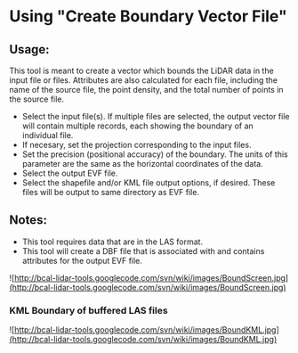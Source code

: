 # Using "Create Boundary Vector File" #


## Usage: ##

This tool is meant to create a vector which bounds the LiDAR data in the input file or files. Attributes are also calculated for each file, including the name of the source file, the point density, and the total number of points in the source file.

  * Select the input file(s). If multiple files are selected, the output vector file will contain multiple records, each showing the boundary of an individual file.
  * If necesary, set the projection corresponding to the input files.
  * Set the precision (positional accuracy) of the boundary. The units of this parameter are the same as the horizontal coordinates of the data.
  * Select the output EVF file.
  * Select the shapefile and/or KML file output options, if desired. These files will be output to same directory as EVF file.

## Notes: ##

  * This tool requires data that are in the LAS format.
  * This tool will create a DBF file that is associated with and contains attributes for the output EVF file.

![http://bcal-lidar-tools.googlecode.com/svn/wiki/images/BoundScreen.jpg](http://bcal-lidar-tools.googlecode.com/svn/wiki/images/BoundScreen.jpg)

### KML Boundary of buffered LAS files ###
![http://bcal-lidar-tools.googlecode.com/svn/wiki/images/BoundKML.jpg](http://bcal-lidar-tools.googlecode.com/svn/wiki/images/BoundKML.jpg)